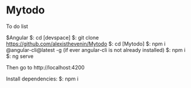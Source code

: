 # Mytodo
To do list

$Angular
$: cd [devspace]
$: git clone https://github.com/alexisthevenin/Mytodo
$: cd [Mytodo]
$: npm i @angular-cli@latest -g (if ever angular-cli is not already installed) 
$: npm i
$: ng serve

Then go to http://localhost:4200


Install dependencies:
$: npm i 
